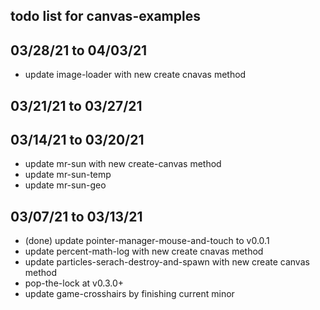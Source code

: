 ## todo list for canvas-examples

## 03/28/21 to 04/03/21
* update image-loader with new create cnavas method

## 03/21/21 to 03/27/21

## 03/14/21 to 03/20/21
* update mr-sun with new create-canvas method
* update mr-sun-temp
* update mr-sun-geo

## 03/07/21 to 03/13/21
* (done) update pointer-manager-mouse-and-touch to v0.0.1
* update percent-math-log with new create cnavas method
* update particles-serach-destroy-and-spawn with new create canvas method
* pop-the-lock at v0.3.0+
* update game-crosshairs by finishing current minor